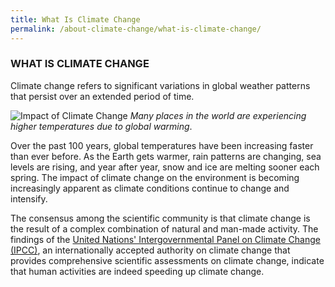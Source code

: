 ```yaml
---
title: What Is Climate Change
permalink: /about-climate-change/what-is-climate-change/
---
```


### WHAT IS CLIMATE CHANGE

Climate change refers to significant variations in global weather patterns that persist over an extended period of time.

![Impact of Climate Change](/images/impact-of-climate-change.jpg "Impact of Climate Change")
*Many places in the world are experiencing higher temperatures due to global warming*.

Over the past 100 years, global temperatures have been increasing faster than ever before. As the Earth gets warmer, rain patterns are changing, sea levels are rising, and year after year, snow and ice are melting sooner each spring. The impact of climate change on the environment is becoming increasingly apparent as climate conditions continue to change and intensify.

The consensus among the scientific community is that climate change is the result of a complex combination of natural and man-made activity. The findings of the [<a href="http://www.ipcc.ch/" target="_blank">United Nations' Intergovernmental Panel on Climate Change (IPCC)</a>](http://www.ipcc.ch/), an internationally accepted authority on climate change that provides comprehensive scientific assessments on climate change, indicate that human activities are indeed speeding up climate change.
